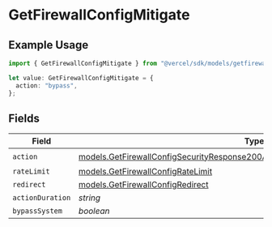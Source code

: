 # GetFirewallConfigMitigate

## Example Usage

```typescript
import { GetFirewallConfigMitigate } from "@vercel/sdk/models/getfirewallconfigop.js";

let value: GetFirewallConfigMitigate = {
  action: "bypass",
};
```

## Fields

| Field                                                                                                                                                                        | Type                                                                                                                                                                         | Required                                                                                                                                                                     | Description                                                                                                                                                                  |
| ---------------------------------------------------------------------------------------------------------------------------------------------------------------------------- | ---------------------------------------------------------------------------------------------------------------------------------------------------------------------------- | ---------------------------------------------------------------------------------------------------------------------------------------------------------------------------- | ---------------------------------------------------------------------------------------------------------------------------------------------------------------------------- |
| `action`                                                                                                                                                                     | [models.GetFirewallConfigSecurityResponse200ApplicationJSONResponseBodyRulesAction](../models/getfirewallconfigsecurityresponse200applicationjsonresponsebodyrulesaction.md) | :heavy_check_mark:                                                                                                                                                           | N/A                                                                                                                                                                          |
| `rateLimit`                                                                                                                                                                  | [models.GetFirewallConfigRateLimit](../models/getfirewallconfigratelimit.md)                                                                                                 | :heavy_minus_sign:                                                                                                                                                           | N/A                                                                                                                                                                          |
| `redirect`                                                                                                                                                                   | [models.GetFirewallConfigRedirect](../models/getfirewallconfigredirect.md)                                                                                                   | :heavy_minus_sign:                                                                                                                                                           | N/A                                                                                                                                                                          |
| `actionDuration`                                                                                                                                                             | *string*                                                                                                                                                                     | :heavy_minus_sign:                                                                                                                                                           | N/A                                                                                                                                                                          |
| `bypassSystem`                                                                                                                                                               | *boolean*                                                                                                                                                                    | :heavy_minus_sign:                                                                                                                                                           | N/A                                                                                                                                                                          |